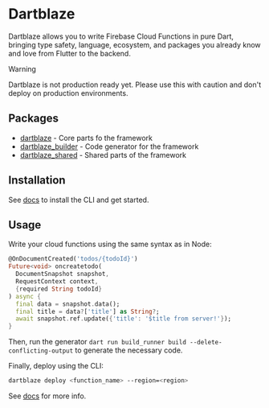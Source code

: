 # Dartblaze

Dartblaze allows you to write Firebase Cloud Functions in pure Dart, bringing type safety, language, ecosystem, and packages you already know and love from Flutter to the backend.

> [!WARNING]
> Dartblaze is not production ready yet. Please use this with caution and don't deploy on production environments.

## Packages

- [dartblaze](https://pub.dev/packages/dartblaze) - Core parts fo the framework
- [dartblaze_builder](https://pub.dev/packages/dartblaze_builder) - Code generator for the framework
- [dartblaze_shared](https://pub.dev/packages/dartblaze_shared) - Shared parts of the framework


## Installation

See [docs](https://docs.dartblaze.com/introduction/getting-started) to install the CLI and get started.

## Usage

Write your cloud functions using the same syntax as in Node:

```dart
@OnDocumentCreated('todos/{todoId}')
Future<void> oncreatetodo(
  DocumentSnapshot snapshot,
  RequestContext context,
  {required String todoId}
) async {
  final data = snapshot.data();
  final title = data?['title'] as String?;
  await snapshot.ref.update({'title': '$title from server!'});
}
```

Then, run the generator `dart run build_runner build --delete-conflicting-output` to generate the necessary code.

Finally, deploy using the CLI: 
```bash
dartblaze deploy <function_name> --region=<region>
```

See [docs](https://docs.dartblaze.com/) for more info.
